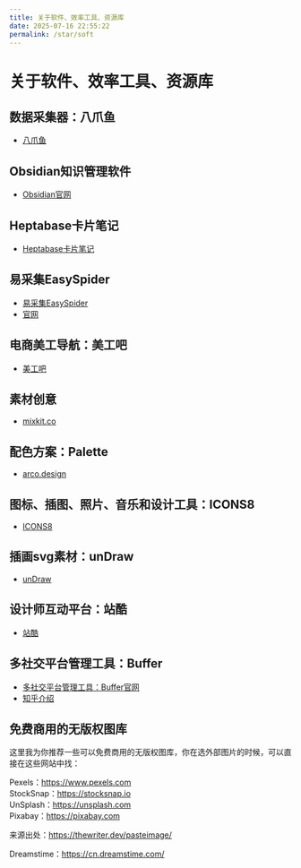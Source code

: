 ```yaml
---
title: 关于软件、效率工具、资源库
date: 2025-07-16 22:55:22
permalink: /star/soft
---
```


# 关于软件、效率工具、资源库

## 数据采集器：八爪鱼

- [八爪鱼](https://www.bazhuayu.com/)

## Obsidian知识管理软件

- [Obsidian官网](https://obsidian.md/)

## Heptabase卡片笔记

- [Heptabase卡片笔记](https://heptabase.com/)

## 易采集EasySpider

- [易采集EasySpider](https://github.com/NaiboWang/EasySpider)
- [官网](https://www.easyspider.cn/)

## 电商美工导航：美工吧

- [美工吧](https://www.meigong8.com/)

## 素材创意

- [mixkit.co](https://mixkit.co/)

## 配色方案：Palette

- [arco.design](https://arco.design/palette/list)

## 图标、插图、照片、音乐和设计工具：ICONS8

- [ICONS8](https://igoutu.cn/)

## 插画svg素材：unDraw

- [unDraw](https://undraw.co/illustrations)

## 设计师互动平台：站酷

- [站酷](https://www.zcool.com.cn/)

## 多社交平台管理工具：Buffer

- [多社交平台管理工具：Buffer官网](https://buffer.com/)  
- [知乎介绍](https://zhuanlan.zhihu.com/p/136040539)

## 免费商用的无版权图库

这里我为你推荐一些可以免费商用的无版权图库，你在选外部图片的时候，可以直接在这些网站中找：

Pexels：<https://www.pexels.com>  
StockSnap：<https://stocksnap.io>  
UnSplash：<https://unsplash.com>  
Pixabay：<https://pixabay.com>

来源出处：<https://thewriter.dev/pasteimage/>

Dreamstime：<https://cn.dreamstime.com/>
